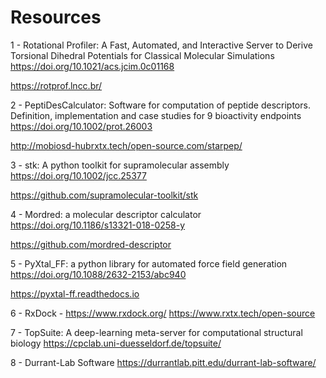 # Resources

1 - Rotational Profiler: A Fast, Automated, and Interactive Server to Derive Torsional Dihedral Potentials for Classical Molecular Simulations
https://doi.org/10.1021/acs.jcim.0c01168

https://rotprof.lncc.br/

2 - PeptiDesCalculator: Software for computation of peptide descriptors. Definition, implementation and case studies for 9 bioactivity endpoints
https://doi.org/10.1002/prot.26003

http://mobiosd-hubrxtx.tech/open-source.com/starpep/

3 - stk: A python toolkit for supramolecular assembly
https://doi.org/10.1002/jcc.25377

https://github.com/supramolecular-toolkit/stk

4 - Mordred: a molecular descriptor calculator
https://doi.org/10.1186/s13321-018-0258-y

https://github.com/mordred-descriptor

5 - PyXtal_FF: a python library for automated force field generation
https://doi.org/10.1088/2632-2153/abc940

https://pyxtal-ff.readthedocs.io

6 - RxDock - https://www.rxdock.org/
https://www.rxtx.tech/open-source

7 - TopSuite: A deep-learning meta-server for computational structural biology
https://cpclab.uni-duesseldorf.de/topsuite/

8 - Durrant-Lab Software
https://durrantlab.pitt.edu/durrant-lab-software/
